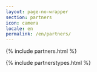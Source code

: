 ```yaml
---
layout: page-no-wrapper
section: partners
icon: camera
locale: en
permalink: /en/partners/
---
```


{% include partners.html %}

<div class="wrapper">
  {% include partnerstypes.html %}
</div>
